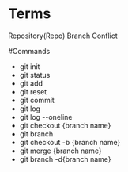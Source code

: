 # Terms

Repository(Repo)
Branch
Conflict

#Commands
- git init
- git status
- git add 
- git reset
- git commit
- git log
- git log --oneline
- git checkout {branch name}
- git branch
- git checkout -b {branch name}
- git merge {branch name}
- git branch -d{branch name}